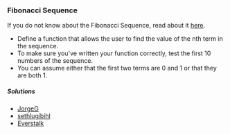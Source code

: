 ### Fibonacci Sequence
If you do not know about the Fibonacci Sequence, read about it [here](https://en.wikipedia.org/wiki/Fibonacci_number).
- Define a function that allows the user to find the value of the nth term in the sequence.
- To make sure you've written your function correctly, test the first 10 numbers of the sequence.
- You can assume either that the first two terms are 0 and 1 or that they are both 1.

##### Solutions
- [JorgeG](https://github.com/JorgeG/solutions/blob/master/fibonacci/fib.py)
- [sethlugibihl](https://github.com/sethlugibihl/BeginnerProjectSolutions/blob/master/fib.py)
- [Everstalk](https://github.com/Everstalk/BP/blob/master/Fibonacci-Sequence.py)
